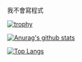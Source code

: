 我不會寫程式

[![trophy](https://github-profile-trophy.vercel.app/?username=ppodds)](https://github.com/ryo-ma/github-profile-trophy)

[![Anurag's github stats](https://github-readme-stats.vercel.app/api?username=ppodds&count_private=true)](https://github.com/anuraghazra/github-readme-stats)

[![Top Langs](https://github-readme-stats.vercel.app/api/top-langs/?username=ppodds)](https://github.com/anuraghazra/github-readme-stats)
